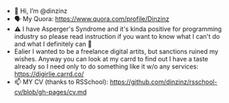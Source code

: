 - 👋 Hi, I’m @dinzinz
- 🗣️ My Quora: https://www.quora.com/profile/Dinzinz
- ⚠️ I have Asperger's Syndrome and it's kinda positive for programming industry so please read instruction if you want to know what I can't do and what I definitely can 🤔
- Ealier I wanted to be a freelance digital artits, but sanctions ruined my wishes. Anyway you can look at my carrd to find out I have a taste already so I need only to do something like it w/o any services: https://digirlie.carrd.co/ 
- 📫 MY CV (thanks to RSSchool): https://github.com/dinzinz/rsschool-cv/blob/gh-pages/cv.md

